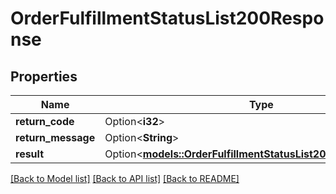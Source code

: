 # OrderFulfillmentStatusList200Response

## Properties

Name | Type | Description | Notes
------------ | ------------- | ------------- | -------------
**return_code** | Option<**i32**> |  | [optional]
**return_message** | Option<**String**> |  | [optional]
**result** | Option<[**models::OrderFulfillmentStatusList200ResponseResult**](OrderFulfillmentStatusList_200_response_result.md)> |  | [optional]

[[Back to Model list]](../README.md#documentation-for-models) [[Back to API list]](../README.md#documentation-for-api-endpoints) [[Back to README]](../README.md)


